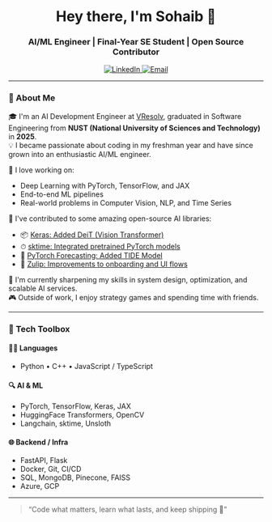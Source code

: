 <h1 align="center">Hey there, I'm Sohaib 👋</h1>
<h3 align="center">AI/ML Engineer | Final-Year SE Student | Open Source Contributor</h3>

<p align="center">
  <a href="https://www.linkedin.com/in/sohaib-ahmed-2b8b64249/" target="_blank">
    <img src="https://img.shields.io/badge/-LinkedIn-blue?logo=linkedin&logoColor=white&style=for-the-badge" alt="LinkedIn">
  </a>
  
  <a href="mailto:sohaibahmed1919@gmail.com">
    <img src="https://img.shields.io/badge/-Email-red?logo=gmail&logoColor=white&style=for-the-badge" alt="Email">
  </a>
</p>

---

### 🧠 About Me

🎓 I'm an AI Development Engineer at [VResolv](https://vresolv.io/), graduated in Software Engineering from **NUST (National University of Sciences and Technology)** in **2025**.  
💡 I became passionate about coding in my freshman year and have since grown into an enthusiastic AI/ML engineer.  

🚀 I love working on:
- Deep Learning with PyTorch, TensorFlow, and JAX
- End-to-end ML pipelines
- Real-world problems in Computer Vision, NLP, and Time Series

🧪 I've contributed to some amazing open-source AI libraries:
- 📦 [Keras: Added DeiT (Vision Transformer)](https://github.com/keras-team/keras-hub/pull/2203)
- ⏱ [sktime: Integrated pretrained PyTorch models](https://github.com/sktime/sktime/pulls?q=is%3Apr+author%3ASohaib-Ahmed21)
- 🔮 [PyTorch Forecasting: Added TIDE Model](https://github.com/jdb78/pytorch-forecasting/pulls?q=is%3Apr+author%3ASohaib-Ahmed21)
- 📨 [Zulip: Improvements to onboarding and UI flows](https://github.com/zulip/zulip/pulls?q=is%3Apr+author%3ASohaib-Ahmed21)

🌱 I'm currently sharpening my skills in system design, optimization, and scalable AI services.  
🎮 Outside of work, I enjoy strategy games and spending time with friends.

---

### 🧰 Tech Toolbox

#### 🧑‍💻 Languages
- Python • C++ • JavaScript / TypeScript

#### 🔍 AI & ML
- PyTorch, TensorFlow, Keras, JAX
- HuggingFace Transformers, OpenCV
- Langchain, sktime, Unsloth

#### 🌐 Backend / Infra
- FastAPI, Flask
- Docker, Git, CI/CD
- SQL, MongoDB, Pinecone, FAISS
- Azure, GCP

---

> “Code what matters, learn what lasts, and keep shipping 🚢”






<!--
**Sohaib-Ahmed21/Sohaib-Ahmed21** is a ✨ _special_ ✨ repository because its `README.md` (this file) appears on your GitHub profile.

Here are some ideas to get you started:

- 🔭 I’m currently working on ...
- 🌱 I’m currently learning ...
- 👯 I’m looking to collaborate on ...
- 🤔 I’m looking for help with ...
- 💬 Ask me about ...
- 📫 How to reach me: ...
- 😄 Pronouns: ...
- ⚡ Fun fact: ...
-->
